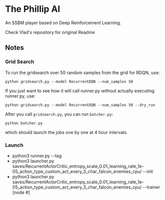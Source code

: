 # The Phillip AI
An SSBM player based on Deep Reinforcement Learning.

Check Vlad's repository for original Readme

## Notes
### Grid Search
To run the gridsearch over 50 random samples from the grid for RDQN, use:

`python gridsearch.py --model RecurrentDQN --num_samples 50`

If you just want to see how it will call runner.py without actually executing runner.py, use:

`python gridsearch.py --model RecurrentDQN --num_samples 50 --dry_run`

After you call `gridsearch.py`, you can run `batcher.py`:

`python batcher.py`

which should launch the jobs one by one at 4 hour intervals.

### Launch
- python3 runner.py --tag
- python3 launcher.py saves/RecurrentActorCritic_entropy_scale_0.01_learning_rate_1e-05_action_type_custom_act_every_3_char_falcon_enemies_cpu/ --init
- python3 launcher.py saves/RecurrentActorCritic_entropy_scale_0.01_learning_rate_1e-05_action_type_custom_act_every_3_char_falcon_enemies_cpu/ --trainer [node #]																																																																																																																																																																																																																																																																																																																									
